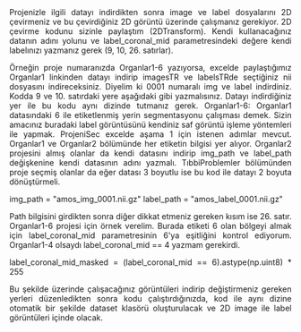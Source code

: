 <div style="text-align: justify;">
Projenizle ilgili datayı indirdikten sonra image ve label dosyalarını 2D çevirmeniz ve bu çevirdiğiniz 2D görüntü üzerinde çalışmanız gerekiyor. 2D çevirme kodunu sizinle paylaştım (2DTransform). Kendi kullanacağınız datanın adını yolunu ve label_coronal_mid parametresindeki değere kendi labelınızı yazmanız gerek (9, 10, 26. satırlar).

Örneğin proje numaranızda Organlar1-6 yazıyorsa, excelde paylaştığımız Organlar1 linkinden datayı indirip imagesTR ve labelsTRde seçtiğiniz nii dosyasını indireceksiniz. Diyelim ki 0001 numaralı img ve label indirdiniz. Kodda 9 ve 10. satırdaki yere aşağıdaki gibi yazmalısınız. Datayı indirdiğiniz yer ile bu kodu aynı dizinde tutmanız gerek. Organlar1-6: Organlar1 datasındaki 6 ile etiketlenmiş yerin segmentasyonu çalışması demek. Sizin amacınız buradaki label görüntüsünü kendiniz saf görüntü işleme yöntemleri ile yapmak. ProjeniSec excelde aşama 1 için istenen adımlar mevcut. Organlar1 ve Organlar2 bölümünde her etiketin bilgisi yer alıyor. Organlar2 projesini almış olanlar da kendi datasını indirip img_path ve label_path değişkenine kendi datasının adını yazmalı. TıbbiProblemler bölümünden proje seçmiş olanlar da eğer datası 3 boyutlu ise bu kod ile datayı 2 boyuta dönüştürmeli. 

img_path = "amos_img_0001.nii.gz"
label_path = "amos_label_0001.nii.gz"

Path bilgisini girdikten sonra diğer dikkat etmeniz gereken kısım ise 26. satır. Organlar1-6 projesi için örnek verelim. Burada etiketi 6 olan bölgeyi almak için label_coronal_mid parametresinin 6'ya eşitliğini kontrol ediyorum. Organlar1-4 olsaydı label_coronal_mid == 4 yazmam gerekirdi.

label_coronal_mid_masked = (label_coronal_mid == 6).astype(np.uint8) * 255 

Bu şekilde üzerinde çalışacağınız görüntüleri indirip değiştirmeniz gereken yerleri düzenledikten sonra kodu çalıştırdığınızda, kod ile aynı dizine otomatik bir şekilde dataset klasörü oluşturulacak ve 2D image ile label görüntüleri içinde olacak.

</div>
